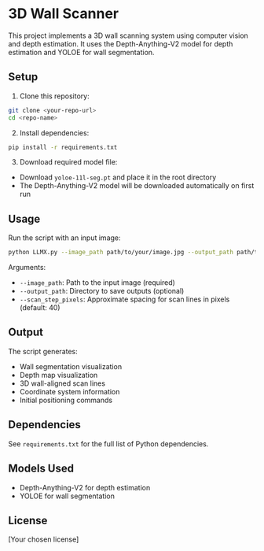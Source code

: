 # 3D Wall Scanner

This project implements a 3D wall scanning system using computer vision and depth estimation. It uses the Depth-Anything-V2 model for depth estimation and YOLOE for wall segmentation.

## Setup

1. Clone this repository:
```bash
git clone <your-repo-url>
cd <repo-name>
```

2. Install dependencies:
```bash
pip install -r requirements.txt
```

3. Download required model file:
- Download `yoloe-11l-seg.pt` and place it in the root directory
- The Depth-Anything-V2 model will be downloaded automatically on first run

## Usage

Run the script with an input image:
```bash
python LLMX.py --image_path path/to/your/image.jpg --output_path path/to/output
```

Arguments:
- `--image_path`: Path to the input image (required)
- `--output_path`: Directory to save outputs (optional)
- `--scan_step_pixels`: Approximate spacing for scan lines in pixels (default: 40)

## Output

The script generates:
- Wall segmentation visualization
- Depth map visualization
- 3D wall-aligned scan lines
- Coordinate system information
- Initial positioning commands

## Dependencies

See `requirements.txt` for the full list of Python dependencies.

## Models Used

- Depth-Anything-V2 for depth estimation
- YOLOE for wall segmentation

## License

[Your chosen license]
